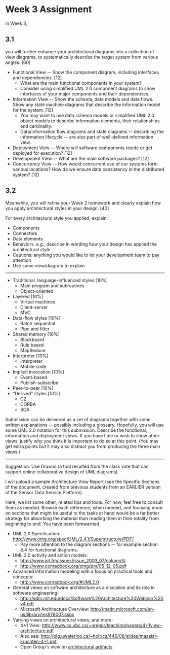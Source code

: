 # Week 3 Assignment

In Week 3,

## 3.1 

you will further enhance your architectural diagrams into a collection of view diagrams, to systematically describe the target system from various angles: [60]

+ Functional View -- Show the component diagram, including interfaces and dependencies. [12]
    + What are the main functional components in your system?
    + Consider using simplified UML 2.0 component diagrams to show interfaces of your major components and their dependencies. 
+ Information View -- Show the schema, data models and data flows. Show any state machine diagrams that describe the information model for the system. [12]
    + You may want to use data schema models or simplified UML 2.0 object models to describe information elements, their relationships and cardinality. 
    + Data/information flow diagrams and state diagrams -- describing the information lifecycle -- are also part of well-defined information view. 
+ Deployment View -- Where will software components reside or get deployed for execution? [12]
+ Development View -- What are the main software packages? [12]
+ Concurrency View -- How would concurrent use of our systems form various locations? How do we ensure data consistency in the distributed system? [12]

## 3.2 

Meanwhile, you will refine your Week 2 homework and clearly explain how you apply architectural styles in your design. [40]

For every architectural style you applied, explain:

+ Components
+ Connectors
+ Data elements
+ Behaviors, e.g., describe in wording how your design has applied the architectural style 
+ Cautions: anything you would like to let your development team to pay attention
+ Use some view/diagram to explain

---

+ Traditional, language-influenced styles [10%]
	+ Main program and subroutines
	+ Object-oriented
+ Layered [10%]
	+ Virtual machines
	+ Client-server
	+ MVC
+ Data-flow styles [10%]
	+ Batch sequential
	+ Pipe and filter
+ Shared memory [10%]
	+ Blackboard
	+ Rule based
	+ MapReduce
+ Interpreter [10%]
	+ Interpreter
	+ Mobile code
+ Implicit invocation [10%]
	+ Event-based
	+ Publish-subscribe
+ Peer-to-peer [10%]
+ “Derived” styles [10%]
	+ C2
	+ CORBA
	+ SOA


Submission can be delivered as a set of diagrams together with some written explanations -- possibly including a glossary. Hopefully, you will use some UML 2.0 notation for this submission. Describe the functional, information and deployment views. If you have time or wish to show other views, justify why you think it is important to do so at this point. (You may get extra points but it may also distract you from producing the three main views.)

---

Suggestion: Use Draw.io (a tool resulted from the class vote that can support online collaborative design of UML diagrams).

I will upload a sample Architecture View Report (see the Specific Sections of the document, created from previous students from an EARLIER version of the Sensor Data Service Platform).

Here, we list some other, related tips and tools. For now, feel free to consult them as needed. Browse each reference, when needed, and focusing more on sections that might be useful to the tasks at hand would be a far better strategy for absorbing the material than reading them in their totality from beginning to end. You have been forewarned.

+ UML 2.0 Specification: http://www.omg.org/spec/UML/2.4.1/Superstructure/PDF/
    + Pay more attention to the diagram sections -- for example section 8.4 for functional diagrams. 
+ UML 2.0 activity and action models:
    + http://www.jot.fm/issues/issue_2003_07/column3/
    + http://www.conradbock.org/omg/pm/05-12-05.pdf
+ Advanced information modeling with a focus on practical tools and concepts:
    + http://www.conradbock.org/#UML2.0
+ General views on software architecture as a discipline and its role in software engineering:
    + http://sdm.mit.edu/docs/Software%20Architecture%20Webinar%20v4.pdf
    + Microsoft Architecture Overview: http://msdn.microsoft.com/en-us/library/ms978007.aspx
+ Varying views on architectural views, and more:
    + 4+1 View: http://www.cs.ubc.ca/~gregor/teaching/papers/4+1view-architecture.pdf
    + Also see: http://plg.uwaterloo.ca/~holt/cs/446/08/slides/mazeiar-kruchten-4+1.ppt 
    + Open Group's view on [architectural artifacts](http://pubs.opengroup.org/architecture/togaf9-doc/arch/chap35.html)

